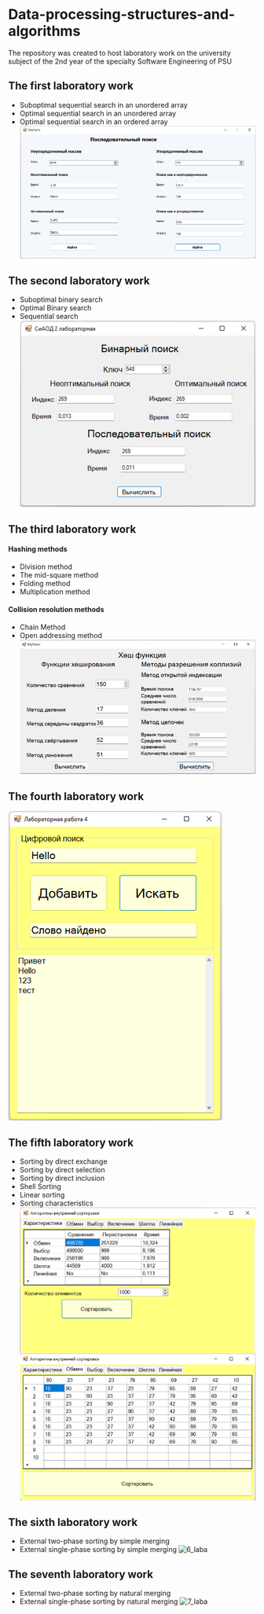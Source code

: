 # Data-processing-structures-and-algorithms
The repository was created to host laboratory work on the university subject of the 2nd year of the specialty Software Engineering of PSU
##  The first laboratory work
* Suboptimal sequential search in an unordered array
* Optimal sequential search in an unordered array
* Optimal sequential search in an ordered array  
![1_laba](/img_for_readme/1_laba.png)
##  The second laboratory work
* Suboptimal binary search
* Optimal Binary search
* Sequential search  
![2_laba](/img_for_readme/2_laba.png)
##  The third laboratory work
####  Hashing methods
* Division method
* The mid-square method
* Folding method
* Multiplication method
####  Collision resolution methods
* Chain Method
* Open addressing method  
![3_laba](/img_for_readme/3_laba.png)
##  The fourth laboratory work
![4_laba](/img_for_readme/4_laba.png)
##  The fifth laboratory work
* Sorting by direct exchange
* Sorting by direct selection
* Sorting by direct inclusion
* Shell Sorting
* Linear sorting
* Sorting characteristics  
![5_laba](/img_for_readme/5_laba.png)
##  The sixth laboratory work
* External two-phase sorting by simple merging
* External single-phase sorting by simple merging
![6_laba](https://user-images.githubusercontent.com/71846671/154325714-32029eeb-9ae1-499e-bb35-adde1a37fda3.png)
##  The seventh laboratory work
* External two-phase sorting by natural merging
* External single-phase sorting by natural merging
![7_laba](https://user-images.githubusercontent.com/71846671/155302426-f2a9caaf-a6af-45c1-8ff7-52d5d3320a8a.png)
